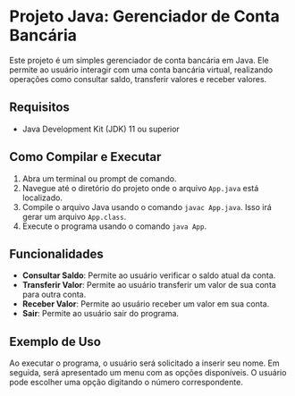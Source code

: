 # Projeto Java: Gerenciador de Conta Bancária

Este projeto é um simples gerenciador de conta bancária em Java. Ele permite ao usuário interagir com uma conta bancária virtual, realizando operações como consultar saldo, transferir valores e receber valores.

## Requisitos

- Java Development Kit (JDK) 11 ou superior

## Como Compilar e Executar

1. Abra um terminal ou prompt de comando.
2. Navegue até o diretório do projeto onde o arquivo `App.java` está localizado.
3. Compile o arquivo Java usando o comando `javac App.java`. Isso irá gerar um arquivo `App.class`.
4. Execute o programa usando o comando `java App`.

## Funcionalidades

- **Consultar Saldo**: Permite ao usuário verificar o saldo atual da conta.
- **Transferir Valor**: Permite ao usuário transferir um valor de sua conta para outra conta.
- **Receber Valor**: Permite ao usuário receber um valor em sua conta.
- **Sair**: Permite ao usuário sair do programa.

## Exemplo de Uso

Ao executar o programa, o usuário será solicitado a inserir seu nome. Em seguida, será apresentado um menu com as opções disponíveis. O usuário pode escolher uma opção digitando o número correspondente.

